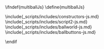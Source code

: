 \ifndef{multiballJs}
\define{multiballJs}

\include{_scripts/includes/constructors-js.md}
\include{_scripts/includes/script2-js.md}
\include{_scripts/includes/ballworld-js.md}
\include{_scripts/includes/ballbuttons-js.md}
<script src="\scriptsDir/ballworld/multiball.js"></script>


\endif
